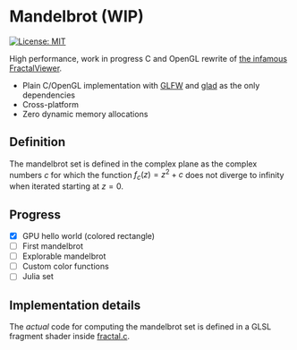 # Mandelbrot (WIP)

[![License: MIT](https://img.shields.io/badge/license-MIT-blue.svg)](https://opensource.org/licenses/MIT)

High performance, work in progress C and OpenGL rewrite of [the infamous FractalViewer](https://github.com/elias-plank/FractalViewer).

 - Plain C/OpenGL implementation with [GLFW](https://github.com/glfw/glfw) and [glad](https://glad.dav1d.de) as the only dependencies
 - Cross-platform
 - Zero dynamic memory allocations

## Definition

The mandelbrot set is defined in the complex plane as the complex numbers $c$ for which the function $f_c(z) = z^2 + c$ does not diverge to infinity when iterated starting at $z = 0$.

## Progress

 - [x] GPU hello world (colored rectangle)
 - [ ] First mandelbrot
 - [ ] Explorable mandelbrot
 - [ ] Custom color functions
 - [ ] Julia set

## Implementation details

The _actual_ code for computing the mandelbrot set is defined in a GLSL fragment shader inside [fractal.c](libfractal).